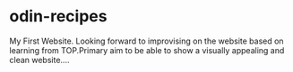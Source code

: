 # odin-recipes
My First Website.
Looking forward to improvising on the website based on learning from TOP.Primary aim to be able to show a visually appealing and clean website....
